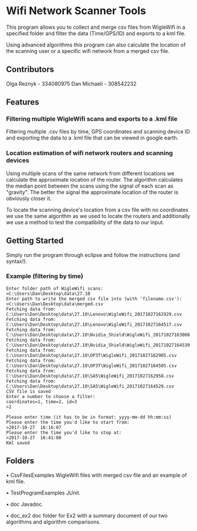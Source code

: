 ﻿# Wifi Network Scanner Tools

This program allows you to collect and merge csv files from WigleWifi in a specified folder and filter the data (Time/GPS/ID) and exports to a kml file.

Using advanced algorithms this program can also calculate the location of the scanning user or a specific wifi network from a merged csv file.

## Contributors

Olga Reznyk - 334080975
Dan Michaeli - 308542232

## Features
### Filtering multiple WigleWifi scans and exports to a .kml file
Filtering multiple .csv files by time, GPS coordinates and scanning device ID and exporting the data to a .kml file that can be viewed in google earth.

### Location estimation of wifi network routers and scanning devices
Using multiple scans of the same network from different locations we calculate the approximate location of the router. The algorithm calculates the median point between the scans using the signal of each scan as "gravity". The better the signal the approximate location of the router is obviously closer it. 

To locate the scanning device's location from a csv file with no coordinates we use the same algorithm as we used to locate the routers and additionally we use a method to test the compatibility of the data to our input.

## Getting Started

Simply run the program through eclipse and follow the instructions (and syntax!).

### Example (filtering by time)
```
Enter folder path of WigleWifi scans: 
>C:\Users\Dan\Desktop\data\27.10
Enter path to write the merged csv file into (with 'filename.csv'):
>C:\Users\Dan\Desktop\data\merged.csv
Fetching data from: C:\Users\Dan\Desktop\data\27.10\Lenovo\WigleWifi_20171027162929.csv
Fetching data from: C:\Users\Dan\Desktop\data\27.10\Lenovo\WigleWifi_20171027164517.csv
Fetching data from: C:\Users\Dan\Desktop\data\27.10\Nvidia_Shield\WigleWifi_20171027163008.csv
Fetching data from: C:\Users\Dan\Desktop\data\27.10\Nvidia_Shield\WigleWifi_20171027164539.csv
Fetching data from: C:\Users\Dan\Desktop\data\27.10\OP3T\WigleWifi_20171027162905.csv
Fetching data from: C:\Users\Dan\Desktop\data\27.10\OP3T\WigleWifi_20171027164505.csv
Fetching data from: C:\Users\Dan\Desktop\data\27.10\SA5\WigleWifi_20171027162958.csv
Fetching data from: C:\Users\Dan\Desktop\data\27.10\SA5\WigleWifi_20171027164529.csv
CSV file is saved
Enter a number to choose a filter:
coordinates=1, time=2, id=3
>2

Please enter time (it has to be in format: yyyy-mm-dd hh:mm:ss) 
Please enter the time you'd like to start from: 
>2017-10-27  16:16:07
Please enter the time you'd like to stop at: 
>2017-10-27  16:41:00
Kml saved

```




## Folders
•	CsvFilesExamples
WigleWifi files with merged csv file and an example of kml file.

•	TestProgramExamples
JUnit.

•	doc
Javadoc.

•	doc_ex2
doc folder for Ex2 with a summary document of our two algorithms and algorithm comparisons.

